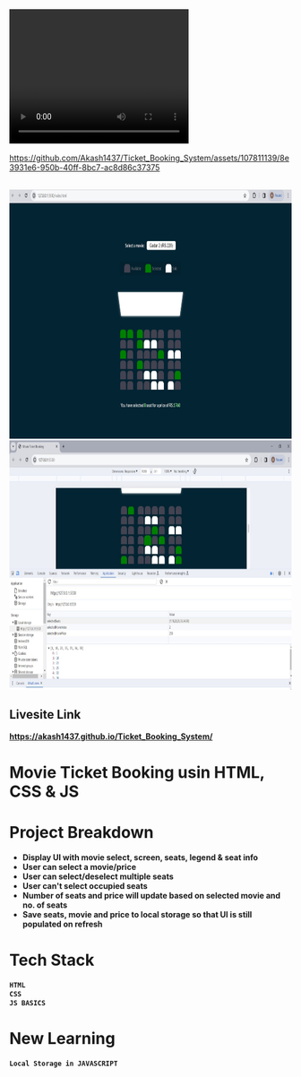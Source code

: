 
<video width="320" height="240" controls>
  <source src="
https://github.com/Akash1437/Ticket_Booking_System/assets/107811139/8e3931e6-950b-40ff-8bc7-ac8d86c37375
" type="video/mp4">
  
</video>

https://github.com/Akash1437/Ticket_Booking_System/assets/107811139/8e3931e6-950b-40ff-8bc7-ac8d86c37375


<br>

<img src="s1 mbs.jpg" alt="ss" width="947" height="445">
<br>
<img src="s2 mbs.jpg" alt="ss2" width="947" height="445">

## Livesite Link
 <b>  https://akash1437.github.io/Ticket_Booking_System/ </br>
    

 # Movie Ticket Booking usin HTML, CSS & JS

 # Project Breakdown

- Display UI with movie select, screen, seats, legend & seat info
- User can select a movie/price
- User can select/deselect multiple seats
- User can't select occupied seats
- Number of seats and price will update based on selected movie and no. of seats
- Save seats, movie and price to local storage so that UI is still populated on refresh

 # Tech Stack

    HTML
    CSS
    JS BASICS

# New Learning

    Local Storage in JAVASCRIPT

    
